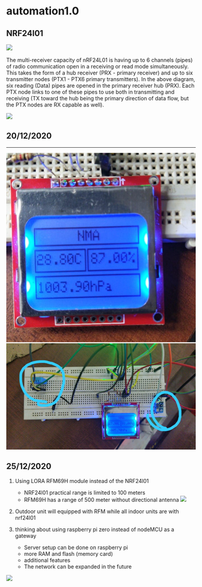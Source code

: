# automation1.0
## NRF24l01

![](https://www.electronicwings.com/public/images/user_images/images/Arduino/nRF24L01/Frequency%20Channel.png)

The multi-receiver capacity of nRF24L01 is having up to 6 channels (pipes) of radio communication open in a receiving or read mode simultaneously. This takes the form of a hub receiver (PRX - primary receiver) and up to six transmitter nodes (PTX1 - PTX6 primary transmitters). In the above diagram, six reading (Data) pipes are opened in the primary receiver hub (PRX). Each PTX node links to one of these pipes to use both in transmitting and receiving (TX toward the hub being the primary direction of data flow, but the PTX nodes are RX capable as well).

![](https://how2electronics.com/wp-content/uploads/2019/04/NRF24L01-Working-Principles-of-Channels-and-Addresses.png)


## 20/12/2020
-----------

![display](images/display1.jpeg)
![display](images/display2.jpeg)

## 25/12/2020

1. Using LORA RFM69H module instead of the NRF24l01
   - NRF24l01 practical range is limited to 100 meters 
   - RFM69H has a range of 500 meter without directional antenna 
![](https://images-na.ssl-images-amazon.com/images/I/51QjC7kO-kL.jpg)

2. Outdoor unit will equipped with RFM while all indoor units are with nrf24l01
3. thinking about using raspberry pi zero instead of nodeMCU as a gateway
   - Server setup can be done on raspberry pi
   - more RAM and flash (memory card)
   - additional features
   - The network can be expanded in the future

![](https://www.raspberrypi.org/homepage-9df4b/static/1dfa03d09c1f3e446e8d936dfb92267f/ae23f/6b0defdbbf40792b64159ab8169d97162c380b2c_raspberry-pi-zero-1-1755x1080.jpg)